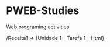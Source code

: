 # PWEB-Studies
Web programing activities        
        
/Receita1 => {Unidade 1 - Tarefa 1 - Html}
